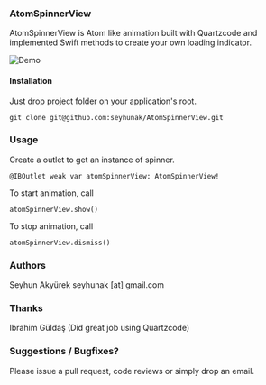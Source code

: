 
### AtomSpinnerView

AtomSpinnerView is Atom like animation built with Quartzcode and implemented Swift methods to create your own loading indicator.

![Demo](http://f.cl.ly/items/2K3J3J1a181D1h3X301C/Screen%20Recording%202015-07-20%20at%2006.32%20pm.gif)

#### Installation
Just drop project folder on your application's root.

    git clone git@github.com:seyhunak/AtomSpinnerView.git

### Usage

Create a outlet to get an instance of spinner.

    @IBOutlet weak var atomSpinnerView: AtomSpinnerView!
   
  To start animation, call
  
    atomSpinnerView.show()
 
 To stop animation, call
 
    atomSpinnerView.dismiss()
        
### Authors
Seyhun Akyürek
seyhunak [at] gmail.com

### Thanks
Ibrahim Güldaş 
(Did great job using Quartzcode)

### Suggestions / Bugfixes?
Please issue a pull request, code reviews or simply drop an email.